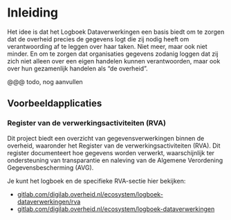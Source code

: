 # Inleiding

Het idee is dat het Logboek Dataverwerkingen een basis biedt om te zorgen dat de overheid precies de gegevens logt die zij nodig heeft om verantwoording af te leggen over haar taken. Niet meer, maar ook niet minder. En om te zorgen dat organisaties gegevens zodanig loggen dat zij zich niet alleen over een eigen handelen kunnen verantwoorden, maar ook over hun gezamenlijk handelen als “de overheid”.

@@@ todo, nog aanvullen

## Voorbeeldapplicaties

### Register van de verwerkingsactiviteiten (RVA)

Dit project biedt een overzicht van gegevensverwerkingen binnen de overheid, waaronder het Register van de verwerkingsactiviteiten (RVA). Dit register documenteert hoe gegevens worden verwerkt, waarschijnlijk ter ondersteuning van transparantie en naleving van de Algemene Verordening Gegevensbescherming (AVG).

Je kunt het logboek en de specifieke RVA-sectie hier bekijken:

- [gitlab.com/digilab.overheid.nl/ecosystem/logboek-dataverwerkingen/rva](https://gitlab.com/digilab.overheid.nl/ecosystem/logboek-dataverwerkingen/rva)
- [gitlab.com/digilab.overheid.nl/ecosystem/logboek-dataverwerkingen](https://gitlab.com/digilab.overheid.nl/ecosystem/logboek-dataverwerkingen)
